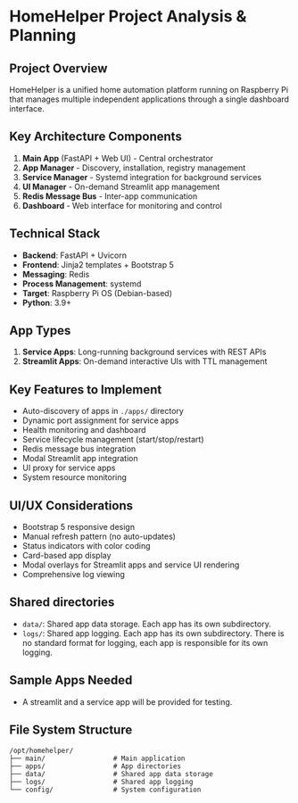 # HomeHelper Project Analysis & Planning

## Project Overview
HomeHelper is a unified home automation platform running on Raspberry Pi that manages multiple independent applications through a single dashboard interface.

## Key Architecture Components
1. **Main App** (FastAPI + Web UI) - Central orchestrator
2. **App Manager** - Discovery, installation, registry management
3. **Service Manager** - Systemd integration for background services
4. **UI Manager** - On-demand Streamlit app management
5. **Redis Message Bus** - Inter-app communication
6. **Dashboard** - Web interface for monitoring and control

## Technical Stack
- **Backend**: FastAPI + Uvicorn
- **Frontend**: Jinja2 templates + Bootstrap 5
- **Messaging**: Redis
- **Process Management**: systemd
- **Target**: Raspberry Pi OS (Debian-based)
- **Python**: 3.9+

## App Types
1. **Service Apps**: Long-running background services with REST APIs
2. **Streamlit Apps**: On-demand interactive UIs with TTL management

## Key Features to Implement
- Auto-discovery of apps in `./apps/` directory
- Dynamic port assignment for service apps
- Health monitoring and dashboard
- Service lifecycle management (start/stop/restart)
- Redis message bus integration
- Modal Streamlit app integration
- UI proxy for service apps
- System resource monitoring

## UI/UX Considerations
- Bootstrap 5 responsive design
- Manual refresh pattern (no auto-updates)
- Status indicators with color coding
- Card-based app display
- Modal overlays for Streamlit apps and service UI rendering
- Comprehensive log viewing

## Shared directories
- `data/`: Shared app data storage. Each app has its own subdirectory.
- `logs/`: Shared app logging. Each app has its own subdirectory. There is no standard format for logging, each app is responsible for its own logging.

## Sample Apps Needed
- A streamlit and a service app will be provided for testing.

## File System Structure
```
/opt/homehelper/
├── main/                 # Main application
├── apps/                 # App directories
├── data/                 # Shared app data storage
├── logs/                 # Shared app logging
└── config/               # System configuration
```
